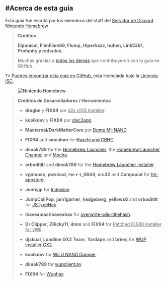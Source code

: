#Acerca de esta guía
---
Esta guía fue escrita por los miembros del staff del [Servidor de Discord Nintendo Homebrew](https://discord.gg/C29hYvh)

> **Créditos**
> 
> **Elpunical, FlimFlam69, Flump, Hiperhazz, huhen, Link5261, Profanity y redcubie.**
> 
> Muchas gracias a [todos los demás](https://github.com/hacks-guide/Guide-WiiU/graphs/contributors) que contribuyeron con la guía en GitHub.

?> [Puedes encontrar esta guía en GitHub, ](https://github.com/hacks-guide/Guide-WiiU)está licenciada bajo la [Licencia ISC](https://github.com/hacks-guide/Guide-WiiU/blob/master/LICENSE.md).

<figure class="thumbnails">
    <img src="docs/assets/img/nh.jpg" alt="Nintendo Homebrew" title="Nintendo Homebrew">
</figure>

>
> **Créditos de Desarrolladores / Herramientas**
> 
> - **dragbe** y **FIX94** por <u>d2x cIOS Installer</u>.
> 
> - **koolkdev** y **FIX94** por [disc2app](https://github.com/koolkdev/disc2app).
> 
> - **Maxternal/DarkMatterCore** por [Dump Mii NAND](https://code.google.com/p/gbadev/).
> 
> - **FIX94** and **smealum** for [Haxchi and CBHC](https://github.com/FIX94/haxchi).
> 
> - **dimok789** for the [Homebrew Launcher](https://github.com/dimok789/homebrew_launcher), the [Homebrew Launcher Channel](https://github.com/dimok789/homebrew_launcher) and [Mocha](https://github.com/dimok789/mocha).
> 
> - **orboditilt** and **dimok789** for the [Homebrew Launcher Installer](https://github.com/wiiu-env/homebrew_launcher_installer).
> 
> - **vgmoose**, **pwsincd**, **rw-r-r_0644**, **crc32** and **Compucat** for [hb-appstore](https://github.com/vgmoose/hb-appstore).
> 
> - **Jonhyjp** for [Indexiine](https://gbatemp.net/threads/indexiine-load-cfw-during-boot-and-offline-without-a-vc-ds-title.553681/)
> 
> - **JumpCallPop**, **jam1garner**, **hedgeberg**, **yellows8** and **orboditilt** for [JSTypeHax](https://github.com/wiiu-env/JsTypeHax)
> 
> - **ihaveamac/ihaveahax** for [overwrite-wiiu-titlehash](https://github.com/ihaveamac/overwrite-wiiu-titlehash).
> 
> - **Dr Clipper**, **ZRicky11**, **dmm** and **FIX94** for <u>Patched IOS80 Installer for vWii</u>.
> 
> - **djskual**, **Loadiine GX2 Team**, **Yardape** and **brienj** for [WUP Installer GX2](https://sourceforge.net/projects/wup-installer-gx2/).
> 
> - **koolkdev** for [Wii U NAND Dumper](https://github.com/koolkdev/wiiu-nanddumper).
> 
> - **dimok789** for [wupclient.py](https://github.com/dimok789/mocha/blob/master/ios_mcp/wupclient.py)
> 
> - **FIX94** for [Wuphax](https://github.com/FIX94/wuphax).